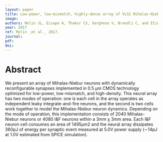 ```yaml
---
layout: paper
title: Low-power, low-mismatch, highly-dense array of VLSI Mihalas-Niebur neurons
image:
authors: Molin JL, Eisape A, Thakur CS, Varghese V, Brandli C, and Etienne-Cummings R.
year: 2017
ref: Molin _et al._ 2017.
journal:
pdf:
doi:
---
```


# Abstract
We present an array of Mihalas-Niebur neurons with dynamically reconfigurable synapses implemented in 0.5 μm CMOS technology optimized for low-power, low-mismatch, and high-density. This neural array has two modes of operation: one is each cell in the array operates as independent leaky integrate-and-fire neurons, and the second is two cells work together to model the Mihalas-Niebur neuron dynamics. Depending on the mode of operation, this implementation consists of 2040 Mihalas-Niebur neurons or 4080 I&F neurons within a 3mm χ 3mm area. Each I&F neuron cell consumes an area of 1495μm2 and the neural array dissipates 360pJ of energy per synaptic event measured at 5.0V power supply (∼14pJ at 1.0V estimated from SPICE simulation).
